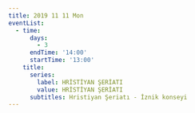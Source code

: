 ```yaml
---
title: 2019 11 11 Mon
eventList:
  - time:
      days:
        - 3
      endTime: '14:00'
      startTime: '13:00'
    title:
      series:
        label: HRİSTİYAN ŞERİATI
        value: HRİSTİYAN ŞERİATI
      subtitles: Hristiyan Şeriatı - İznik konseyi
---
```


